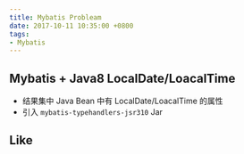 ```yaml
---
title: Mybatis Probleam
date: 2017-10-11 10:35:00 +0800
tags: 
- Mybatis
---
```


## Mybatis + Java8 LocalDate/LoacalTime

+ 结果集中 Java Bean 中有 LocalDate/LoacalTime 的属性
+ 引入 `mybatis-typehandlers-jsr310` Jar

## Like

